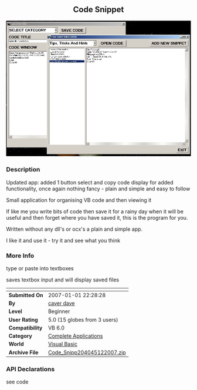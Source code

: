 ﻿<div align="center">

## Code Snippet

<img src="PIC20071118323789.jpg">
</div>

### Description

Updated app: added 1 button select and copy code display for added functionality, once again nothing fancy - plain and simple and easy to follow

Small application for organising VB code and then viewing it

If like me you write bits of code then save it for a rainy day when it will be useful and then forget where you have saved it, this is the program for you.

Written without any dll's or ocx's a plain and simple app.

I like it and use it - try it and see what you think
 
### More Info
 
type or paste into textboxes

saves textbox input and will display saved files


<span>             |<span>
---                |---
**Submitted On**   |2007-01-01 22:28:28
**By**             |[caver dave](https://github.com/Planet-Source-Code/PSCIndex/blob/master/ByAuthor/caver-dave.md)
**Level**          |Beginner
**User Rating**    |5.0 (15 globes from 3 users)
**Compatibility**  |VB 6\.0
**Category**       |[Complete Applications](https://github.com/Planet-Source-Code/PSCIndex/blob/master/ByCategory/complete-applications__1-27.md)
**World**          |[Visual Basic](https://github.com/Planet-Source-Code/PSCIndex/blob/master/ByWorld/visual-basic.md)
**Archive File**   |[Code\_Snipp204045122007\.zip](https://github.com/Planet-Source-Code/caver-dave-code-snippet__1-67527/archive/master.zip)

### API Declarations

see code





